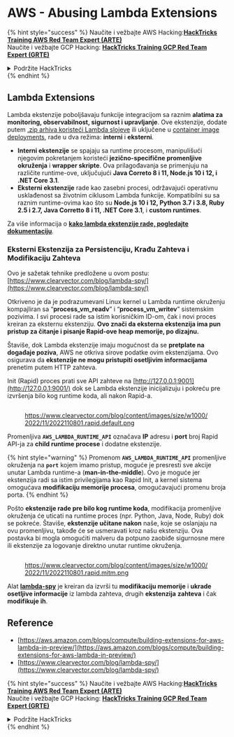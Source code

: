 # AWS - Abusing Lambda Extensions

{% hint style="success" %}
Naučite i vežbajte AWS Hacking:<img src="/.gitbook/assets/image.png" alt="" data-size="line">[**HackTricks Training AWS Red Team Expert (ARTE)**](https://training.hacktricks.xyz/courses/arte)<img src="/.gitbook/assets/image.png" alt="" data-size="line">\
Naučite i vežbajte GCP Hacking: <img src="/.gitbook/assets/image (2).png" alt="" data-size="line">[**HackTricks Training GCP Red Team Expert (GRTE)**<img src="/.gitbook/assets/image (2).png" alt="" data-size="line">](https://training.hacktricks.xyz/courses/grte)

<details>

<summary>Podržite HackTricks</summary>

* Pogledajte [**planove pretplate**](https://github.com/sponsors/carlospolop)!
* **Pridružite se** 💬 [**Discord grupi**](https://discord.gg/hRep4RUj7f) ili [**telegram grupi**](https://t.me/peass) ili **pratite** nas na **Twitteru** 🐦 [**@hacktricks\_live**](https://twitter.com/hacktricks\_live)**.**
* **Delite hakovanje trikove slanjem PR-ova na** [**HackTricks**](https://github.com/carlospolop/hacktricks) i [**HackTricks Cloud**](https://github.com/carlospolop/hacktricks-cloud) github repozitorijume.

</details>
{% endhint %}

## Lambda Extensions

Lambda ekstenzije poboljšavaju funkcije integracijom sa raznim **alatima za monitoring, observabilnost, sigurnost i upravljanje**. Ove ekstenzije, dodate putem [.zip arhiva koristeći Lambda slojeve](https://docs.aws.amazon.com/lambda/latest/dg/configuration-layers.html) ili uključene u [container image deployments](https://aws.amazon.com/blogs/compute/working-with-lambda-layers-and-extensions-in-container-images/), rade u dva režima: **interni** i **eksterni**.

* **Interni ekstenzije** se spajaju sa runtime procesom, manipulišući njegovim pokretanjem koristeći **jezično-specifične promenljive okruženja** i **wrapper skripte**. Ova prilagođavanja se primenjuju na različite runtime-ove, uključujući **Java Correto 8 i 11, Node.js 10 i 12, i .NET Core 3.1**.
* **Eksterni ekstenzije** rade kao zasebni procesi, održavajući operativnu usklađenost sa životnim ciklusom Lambda funkcije. Kompatibilni su sa raznim runtime-ovima kao što su **Node.js 10 i 12, Python 3.7 i 3.8, Ruby 2.5 i 2.7, Java Corretto 8 i 11, .NET Core 3.1**, i **custom runtimes**.

Za više informacija o [**kako lambda ekstenzije rade, pogledajte dokumentaciju**](https://docs.aws.amazon.com/lambda/latest/dg/runtimes-extensions-api.html).

### Eksterni Ekstenzija za Persistenciju, Krađu Zahteva i Modifikaciju Zahteva

Ovo je sažetak tehnike predložene u ovom postu: [https://www.clearvector.com/blog/lambda-spy/](https://www.clearvector.com/blog/lambda-spy/)

Otkriveno je da je podrazumevani Linux kernel u Lambda runtime okruženju kompajliran sa “**process\_vm\_readv**” i “**process\_vm\_writev**” sistemskim pozivima. I svi procesi rade sa istim korisničkim ID-om, čak i novi proces kreiran za eksternu ekstenziju. **Ovo znači da eksterna ekstenzija ima pun pristup za čitanje i pisanje Rapid-ove heap memorije, po dizajnu.**

Štaviše, dok Lambda ekstenzije imaju mogućnost da se **pretplate na događaje poziva**, AWS ne otkriva sirove podatke ovim ekstenzijama. Ovo osigurava da **ekstenzije ne mogu pristupiti osetljivim informacijama** prenetim putem HTTP zahteva.

Init (Rapid) proces prati sve API zahteve na [http://127.0.0.1:9001](http://127.0.0.1:9001/) dok se Lambda ekstenzije inicijalizuju i pokreću pre izvršenja bilo kog runtime koda, ali nakon Rapid-a.

<figure><img src="../../../../.gitbook/assets/image (254).png" alt=""><figcaption><p><a href="https://www.clearvector.com/blog/content/images/size/w1000/2022/11/2022110801.rapid.default.png">https://www.clearvector.com/blog/content/images/size/w1000/2022/11/2022110801.rapid.default.png</a></p></figcaption></figure>

Promenljiva **`AWS_LAMBDA_RUNTIME_API`** označava **IP** adresu i **port** broj Rapid API-ja za **child runtime procese** i dodatne ekstenzije.

{% hint style="warning" %}
Promenom **`AWS_LAMBDA_RUNTIME_API`** promenljive okruženja na **`port`** kojem imamo pristup, moguće je presresti sve akcije unutar Lambda runtime-a (**man-in-the-middle**). Ovo je moguće jer ekstenzija radi sa istim privilegijama kao Rapid Init, a kernel sistema omogućava **modifikaciju memorije procesa**, omogućavajući promenu broja porta.
{% endhint %}

Pošto **ekstenzije rade pre bilo kog runtime koda**, modifikacija promenljive okruženja će uticati na runtime proces (npr. Python, Java, Node, Ruby) dok se pokreće. Štaviše, **ekstenzije učitane nakon** naše, koje se oslanjaju na ovu promenljivu, takođe će se usmeravati kroz našu ekstenziju. Ova postavka bi mogla omogućiti malveru da potpuno zaobiđe sigurnosne mere ili ekstenzije za logovanje direktno unutar runtime okruženja.

<figure><img src="../../../../.gitbook/assets/image (267).png" alt=""><figcaption><p><a href="https://www.clearvector.com/blog/content/images/size/w1000/2022/11/2022110801.rapid.mitm.png">https://www.clearvector.com/blog/content/images/size/w1000/2022/11/2022110801.rapid.mitm.png</a></p></figcaption></figure>

Alat [**lambda-spy**](https://github.com/clearvector/lambda-spy) je kreiran da izvrši tu **modifikaciju memorije** i **ukrade osetljive informacije** iz lambda zahteva, drugih **ekstenzija** **zahteva** i čak **modifikuje ih**.

## Reference

* [https://aws.amazon.com/blogs/compute/building-extensions-for-aws-lambda-in-preview/](https://aws.amazon.com/blogs/compute/building-extensions-for-aws-lambda-in-preview/)
* [https://www.clearvector.com/blog/lambda-spy/](https://www.clearvector.com/blog/lambda-spy/)

{% hint style="success" %}
Naučite i vežbajte AWS Hacking:<img src="/.gitbook/assets/image.png" alt="" data-size="line">[**HackTricks Training AWS Red Team Expert (ARTE)**](https://training.hacktricks.xyz/courses/arte)<img src="/.gitbook/assets/image.png" alt="" data-size="line">\
Naučite i vežbajte GCP Hacking: <img src="/.gitbook/assets/image (2).png" alt="" data-size="line">[**HackTricks Training GCP Red Team Expert (GRTE)**<img src="/.gitbook/assets/image (2).png" alt="" data-size="line">](https://training.hacktricks.xyz/courses/grte)

<details>

<summary>Podržite HackTricks</summary>

* Pogledajte [**planove pretplate**](https://github.com/sponsors/carlospolop)!
* **Pridružite se** 💬 [**Discord grupi**](https://discord.gg/hRep4RUj7f) ili [**telegram grupi**](https://t.me/peass) ili **pratite** nas na **Twitteru** 🐦 [**@hacktricks\_live**](https://twitter.com/hacktricks\_live)**.**
* **Delite hakovanje trikove slanjem PR-ova na** [**HackTricks**](https://github.com/carlospolop/hacktricks) i [**HackTricks Cloud**](https://github.com/carlospolop/hacktricks-cloud) github repozitorijume.

</details>
{% endhint %}
